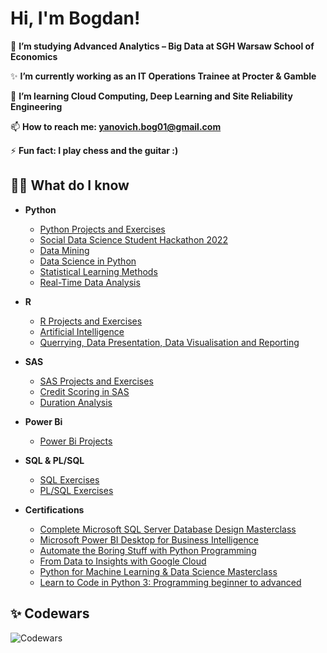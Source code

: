 <h1>Hi, I'm Bogdan!</h1>
🔭 <b> I’m studying Advanced Analytics – Big Data at SGH Warsaw School of Economics </b>

✨ <b> I’m currently working as an IT Operations Trainee at Procter & Gamble </b>

🌱 <b> I’m learning Cloud Computing, Deep Learning and Site Reliability Engineering </b>

📫 <b> How to reach me: yanovich.bog01@gmail.com </b>

⚡ <b> Fun fact: I play chess and the guitar :) </b>

<h2>👨‍💻 What do I know</h2>
 
- <b>Python</b>
  - [Python Projects and Exercises](https://github.com/bogyan/py_exercises)
  - [Social Data Science Student Hackathon 2022](https://github.com/bogyan/py_hackathon)
  - [Data Mining](https://github.com/bogyan/Data_Mining)
  - [Data Science in Python](https://github.com/bogyan/DSP)
  - [Statistical Learning Methods](https://github.com/bogyan/SLM)
  - [Real-Time Data Analysis](https://github.com/bogyan/RTA)
 
- <b>R</b>
  - [R Projects and Exercises](https://github.com/bogyan/R)
  - [Artificial Intelligence](https://github.com/bogyan/AI_intelligence)
  - [Querrying, Data Presentation, Data Visualisation and Reporting](https://github.com/bogyan/QDP)

- <b>SAS</b>
  - [SAS Projects and Exercises](https://github.com/bogyan/SAS)
  - [Credit Scoring in SAS](https://github.com/bogyan/CS)
  - [Duration Analysis](https://github.com/bogyan/DA)
  
- <b>Power Bi</b>
  - [Power Bi Projects](https://github.com/bogyan/power_bi_exercises)
 
- <b>SQL & PL/SQL</b>
  - [SQL Exercises](https://github.com/bogyan/sql_exercises)
  - [PL/SQL Exercises](https://github.com/bogyan/PL.SQL)

- <b>Certifications</b>
  - [Complete Microsoft SQL Server Database Design Masterclass](https://www.udemy.com/certificate/UC-65684a8d-1c17-4ed6-95a8-30cc80f76d33/)
  - [Microsoft Power BI Desktop for Business Intelligence](https://www.udemy.com/certificate/UC-f4d1506f-7174-4e47-ba76-2e18f0b18088/)
  - [Automate the Boring Stuff with Python Programming](https://www.udemy.com/certificate/UC-0bd99d3e-8754-4d98-8df2-380dc669f6cb/)
  - [From Data to Insights with Google Cloud](https://www.coursera.org/account/accomplishments/specialization/JVTGJ93QPXCR?utm_source=link&utm_medium=certificate&utm_content=cert_image&utm_campaign=sharing_cta&utm_product=s12n)
  - [Python for Machine Learning & Data Science Masterclass](https://www.udemy.com/certificate/UC-d92527ce-cc03-4d2c-869f-032b131041e8/)
  - [Learn to Code in Python 3: Programming beginner to advanced](https://www.udemy.com/certificate/UC-91086214-68e6-40ab-9831-1b504b7301cd/)


<h2> ✨ Codewars </h2>

![Codewars](https://github.r2v.ch/codewars?user=Bogdan%20Yanovich&stroke=COLOR)

<!--
**joshmadakor1/joshmadakor1** is a ✨ _special_ ✨ repository because its `README.md` (this file) appears on your GitHub profile.

Here are some ideas to get you started:

- 🔭 I’m currently working on ...
- 🌱 I’m currently learning ...
- 👯 I’m looking to collaborate on ...
- 🤔 I’m looking for help with ...
- 💬 Ask me about ...
- 📫 How to reach me: ...
- 😄 Pronouns: ...
- ⚡ Fun fact: ...
-->
